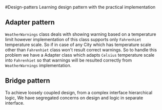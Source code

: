 #Design-patters
Learning design pattern with the practical implementation

## Adapter pattern 
`WeatherWarnings` class deals with showing warning based on a temperature limit however implementation of this class supports only `Fahrenhiet` temperature scale.
So if in case of any City which has temperature scale other than `Fahrenhiet` class won't result correct warnings.
So to handle this problem we have a Adapter class which adapts `Celsius` temperature scale into `Fahrenhiet` so that warnings will be resulted correctly from `WeatherWarnings` implementation.

## Bridge pattern
To achieve loosely coupled design, from a complex interface hierarchical  logic, We have segregated concerns on design and logic in separate interface. 